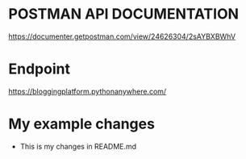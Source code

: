 # POSTMAN API DOCUMENTATION

https://documenter.getpostman.com/view/24626304/2sAYBXBWhV

# Endpoint

https://bloggingplatform.pythonanywhere.com/

# My example changes

- This is my changes in README.md
